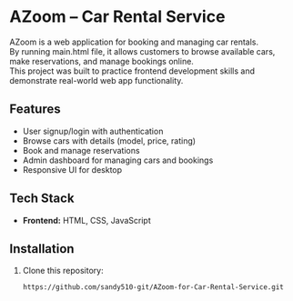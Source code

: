 # AZoom – Car Rental Service

AZoom is a web application for booking and managing car rentals.  
By running main.html file, it allows customers to browse available cars, make reservations, and manage bookings online.  
This project was built to practice frontend development skills and demonstrate real-world web app functionality.

## Features
- User signup/login with authentication
- Browse cars with details (model, price, rating)
- Book and manage reservations
- Admin dashboard for managing cars and bookings
- Responsive UI for desktop

## Tech Stack
- **Frontend:** HTML, CSS, JavaScript 

## Installation
1. Clone this repository:
   ```bash
   https://github.com/sandy510-git/AZoom-for-Car-Rental-Service.git
